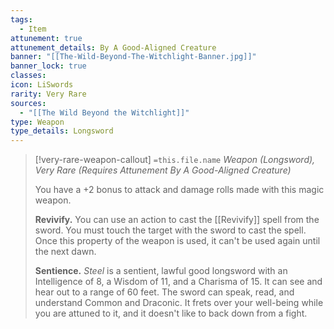 ```yaml
---
tags:
  - Item
attunement: true
attunement_details: By A Good-Aligned Creature
banner: "[[The-Wild-Beyond-The-Witchlight-Banner.jpg]]"
banner_lock: true
classes: 
icon: LiSwords
rarity: Very Rare
sources:
  - "[[The Wild Beyond the Witchlight]]"
type: Weapon
type_details: Longsword
---
```

>[!very-rare-weapon-callout] `=this.file.name`
>*Weapon (Longsword), Very Rare (Requires Attunement By A Good-Aligned Creature)*
>
>You have a +2 bonus to attack and damage rolls made with this magic weapon.
>
>**Revivify.** You can use an action to cast the [[Revivify]] spell from the sword. You must touch the target with the sword to cast the spell. Once this property of the weapon is used, it can't be used again until the next dawn.
>
>**Sentience.** *Steel* is a sentient, lawful good longsword with an Intelligence of 8, a Wisdom of 11, and a Charisma of 15. It can see and hear out to a range of 60 feet. The sword can speak, read, and understand Common and Draconic. It frets over your well-being while you are attuned to it, and it doesn't like to back down from a fight.
>
>
